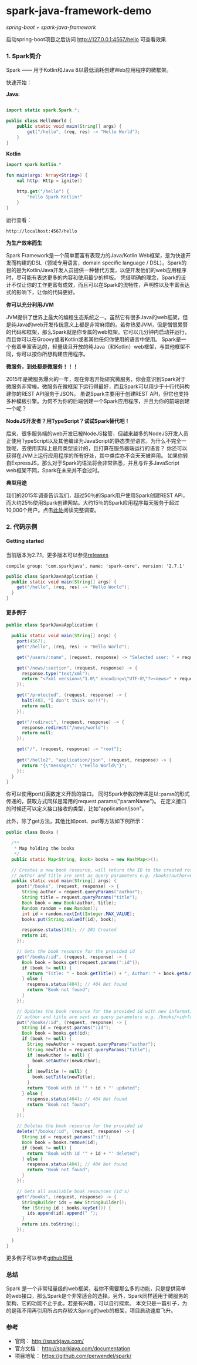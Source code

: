 # spark-java-framework-demo

*spring-boot + spark-java-framework*

启动spring-boot项目之后访问 http://127.0.0.1:4567/hello 可查看效果.

### 1. Spark简介
Spark —— 用于Kotlin和Java 8以最低消耗创建Web应用程序的微框架。

快速开始：

**Java:**

```java

import static spark.Spark.*;

public class HelloWorld {
    public static void main(String[] args) {
        get("/hello", (req, res) -> "Hello World");
    }
}
```

**Kotlin**

```kotlin
import spark.kotlin.*

fun main(args: Array<String>) {
    val http: Http = ignite()

    http.get("/hello") {
        "Hello Spark Kotlin!"
    }
}
```

运行查看：

```
http://localhost:4567/hello
```

**为生产效率而生**

Spark Framework是一个简单而富有表现力的Java/Kotlin Web框架，是为快速开发而构建的DSL（领域专用语言，domain specific language / DSL）。Spark的目的是为Kotlin/Java开发人员提供一种替代方案，以便开发他们的web应用程序时，尽可能有表达更多的内容和使用最少的样板。
凭借明确的理念，Spark的设计不仅让你的工作更富有成效，而且可以在Spark的流畅性，声明性以及丰富表达式的影响下，让你的代码更好。

**你可以充分利用JVM**

JVM提供了世界上最大的编程生态系统之一。虽然它有很多Java的web框架，但是纯Java的web开发传统意义上都是非常麻烦的。若你热爱JVM，但是憎恨累赘的代码和框架，那么Spark就是你专属的web框架。它可以几分钟内启动并运行，而且你可以在Groovy或者Kotlin或者其他任何你使用的语言中使用。
Spark是一个有着丰富表达的，轻量级且开放的纯Java（和Kotlin）web框架，与其他框架不同，你可以按你所想构建应用程序。

**微服务，到处都是微服务！！！**

2015年是微服务爆火的一年，现在你若开始研究微服务，你会意识到Spark对于微服务非常棒。微服务在微框架下运行得最好，而且Spark可以用少于十行代码构建你的REST API服务于JSON。
虽说Spark主要用于创建REST API，但它也支持多种模板引擎。为何不为你的后端创建一个Spark应用程序，并且为你的前端创建一个呢？

**NodeJS开发者？用TypeScript？试试Spark替代吧！**

后来，很多服务端的web开发已被NodeJS接管，但越来越多的NodeJS开发人员正使用TypeScript以及其他编译为JavaScript的静态类型语言。为什么不完全一致呢，去使用实际上是用类型设计的，且打算在服务器端运行的语言？
你还可以获得在JVM上运行应用程序的所有好处，其中类库亦不会天天被弃用。
如果你转自ExpressJS，那么对于Spark的语法将会非常熟悉，并且与许多JavaScript web框架不同，Spark在未来并不会过时。

**典型用途**

我们的2015年调查告诉我们，超过50％的Spark用户使用Spark创建REST API，而大约25％使用Spark创建网站。大约15％的Spark应用程序每天服务于超过10,000个用户。点击[此处](http://sparkjava.com/news#sparksurvey)阅读完整调查。

### 2. 代码示例

#### Getting started
当前版本为2.7.1，更多版本可以参见[releases](https://github.com/perwendel/spark/releases)

`compile group: 'com.sparkjava', name: 'spark-core', version: '2.7.1'`

```java
public class SparkJavaApplication {
  public static void main(String[] args) {
    get("/hello", (req, res) -> "Hello World");
  }
}
```

#### 更多例子

```java
public class SparkJavaApplication {

  public static void main(String[] args) {
    port(4567);
    get("/hello", (req, res) -> "Hello World");

    get("/users/:name", (request, response) -> "Selected user: " + request.params(":name"));

    get("/news/:section", (request, response) -> {
      response.type("text/xml");
      return "<?xml version=\"1.0\" encoding=\"UTF-8\"?><news>" + request.params("section") + "</news>";
    });

    get("/protected", (request, response) -> {
      halt(403, "I don't think so!!!");
      return null;
    });

    get("/redirect", (request, response) -> {
      response.redirect("/news/world");
      return null;
    });

    get("/", (request, response) -> "root");
    
    get("/hello2", "application/json", (request, response) -> { 
      return "{\"message\": \"Hello World\"}";
    });
  }
}

```
你可以使用port()函数定义开启的端口。
同时Spark参数的传递是以`:param`的形式传递的，获取方式同样是常用的request.params("paramName")。
在定义接口的时候还可以定义接口接收的类型，比如"application/json"。

此外，除了get方法，其他比如post、put等方法如下例所示：

```java
public class Books {

  /**
   * Map holding the books
   */
  public static Map<String, Book> books = new HashMap<>();

  // Creates a new book resource, will return the ID to the created resource
  // author and title are sent as query parameters e.g. /books?author=Foo&title=Bar
  public static void main(String[] args) {
    post("/books", (request, response) -> {
      String author = request.queryParams("author");
      String title = request.queryParams("title");
      Book book = new Book(author, title);
      Random random = new Random();
      int id = random.nextInt(Integer.MAX_VALUE);
      books.put(String.valueOf(id), book);

      response.status(201); // 201 Created
      return id;
    });

    // Gets the book resource for the provided id
    get("/books/:id", (request, response) -> {
      Book book = books.get(request.params(":id"));
      if (book != null) {
        return "Title: " + book.getTitle() + ", Author: " + book.getAuthor();
      } else {
        response.status(404); // 404 Not found
        return "Book not found";
      }
    });

    // Updates the book resource for the provided id with new information
    // author and title are sent as query parameters e.g. /books/<id>?author=Foo&title=Bar
    put("/books/:id", (request, response) -> {
      String id = request.params(":id");
      Book book = books.get(id);
      if (book != null) {
        String newAuthor = request.queryParams("author");
        String newTitle = request.queryParams("title");
        if (newAuthor != null) {
          book.setAuthor(newAuthor);
        }
        if (newTitle != null) {
          book.setTitle(newTitle);
        }
        return "Book with id '" + id + "' updated";
      } else {
        response.status(404); // 404 Not found
        return "Book not found";
      }
    });

    // Deletes the book resource for the provided id
    delete("/books/:id", (request, response) -> {
      String id = request.params(":id");
      Book book = books.remove(id);
      if (book != null) {
        return "Book with id '" + id + "' deleted";
      } else {
        response.status(404); // 404 Not found
        return "Book not found";
      }
    });

    // Gets all available book resources (id's)
    get("/books", (request, response) -> {
      StringBuilder ids = new StringBuilder();
      for (String id : books.keySet()) {
        ids.append(id).append(" ");
      }
      return ids.toString();
    });

  }
}
```

更多例子可以参考[github项目](https://github.com/perwendel/spark/)


### 总结

Spark 是一个非常轻量级的web框架，若你不需要那么多的功能，只是提供简单的web接口，那么Spark是个非常适合的选择。另外，Spark同样适用于微服务的架构，它的功能不止于此，若是有兴趣，可以自行探索。
本文只是一篇引子，为的是我不用再引用所占内存较大Spring的web的框架，项目启动速度飞升。

### 参考

- 官网： http://sparkjava.com/
- 官方文档： http://sparkjava.com/documentation
- 项目地址： https://github.com/perwendel/spark/